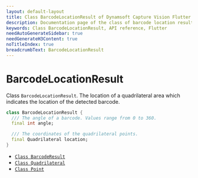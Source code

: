```yaml
---
layout: default-layout
title: Class BarcodeLocationResult of Dynamsoft Capture Vision Flutter Edition
description: Documentation page of the class of barcode location result of Dynamsoft Capture Vision.
keywords: Class BarcodeLocationResult, API reference, Flutter
needAutoGenerateSidebar: true
needGenerateH3Content: true
noTitleIndex: true
breadcrumbText: BarcodeLocationResult
---
```


# BarcodeLocationResult

Class `BarcodeLocationResult`. The location of a quadrilateral area which indicates the location of the detected barcode.

```dart
class BarcodeLocationResult {
  /// The angle of a barcode. Values range from 0 to 360.
  final int angle;

  /// The coordinates of the quadrilateral points.
  final Quadrilateral location;
}
```

- [`Class BarcodeResult`](class-barcode-result.md)
- [`Class Quadrilateral`](class-quadrilateral.md)
- [`Class Point`](class-point.md)
